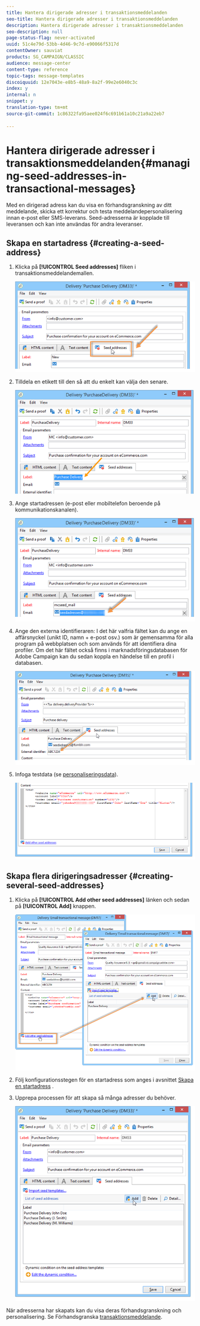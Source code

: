 ```yaml
---
title: Hantera dirigerade adresser i transaktionsmeddelanden
seo-title: Hantera dirigerade adresser i transaktionsmeddelanden
description: Hantera dirigerade adresser i transaktionsmeddelanden
seo-description: null
page-status-flag: never-activated
uuid: 51c4e79d-53bb-4d46-9c7d-e90066f5317d
contentOwner: sauviat
products: SG_CAMPAIGN/CLASSIC
audience: message-center
content-type: reference
topic-tags: message-templates
discoiquuid: 12e7043e-e8b5-48a9-8a2f-99e2e6040c3c
index: y
internal: n
snippet: y
translation-type: tm+mt
source-git-commit: 1c86322fa95aee024f6c691b61a10c21a9a22eb7

---
```



# Hantera dirigerade adresser i transaktionsmeddelanden{#managing-seed-addresses-in-transactional-messages}

Med en dirigerad adress kan du visa en förhandsgranskning av ditt meddelande, skicka ett korrektur och testa meddelandepersonalisering innan e-post eller SMS-leverans. Seed-adresserna är kopplade till leveransen och kan inte användas för andra leveranser.

## Skapa en startadress {#creating-a-seed-address}

1. Klicka på **[!UICONTROL Seed addresses]** fliken i transaktionsmeddelandemallen.

   ![](assets/messagecenter_create_seedaddr_001.png)

1. Tilldela en etikett till den så att du enkelt kan välja den senare.

   ![](assets/messagecenter_create_seedaddr_002.png)

1. Ange startadressen (e-post eller mobiltelefon beroende på kommunikationskanalen).

   ![](assets/messagecenter_create_seedaddr_003.png)

1. Ange den externa identifieraren: I det här valfria fältet kan du ange en affärsnyckel (unikt ID, namn + e-post osv.) som är gemensamma för alla program på webbplatsen och som används för att identifiera dina profiler. Om det här fältet också finns i marknadsföringsdatabasen för Adobe Campaign kan du sedan koppla en händelse till en profil i databasen.

   ![](assets/messagecenter_create_seedaddr_003bis.png)

1. Infoga testdata (se [personaliseringsdata](../../message-center/using/personalization-data.md)).

   ![](assets/messagecenter_create_custo_001.png)

## Skapa flera dirigeringsadresser {#creating-several-seed-addresses}

1. Klicka på **[!UICONTROL Add other seed addresses]** länken och sedan på **[!UICONTROL Add]** knappen.

   ![](assets/messagecenter_create_seedaddr_004.png)

1. Följ konfigurationsstegen för en startadress som anges i avsnittet [Skapa en startadress](#creating-a-seed-address) .
1. Upprepa processen för att skapa så många adresser du behöver.

   ![](assets/messagecenter_create_seedaddr_008.png)

När adresserna har skapats kan du visa deras förhandsgranskning och personalisering. Se Förhandsgranska [transaktionsmeddelande](../../message-center/using/transactional-message-preview.md).
